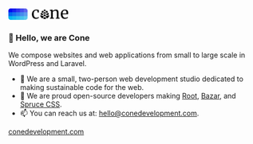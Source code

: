 <p>
  <a href="https://conedevelopment.com/">
    <br>
    <picture>
      <source media="(prefers-color-scheme: light)" srcset="./.github/cone-logo-dark.svg">
      <source media="(prefers-color-scheme: dark)" srcset="./.github/cone-logo-light.svg">
      <img alt="Cone Development" width="120" src="./.github/cone-logo-dark.svg">
    </picture>
    <br>
  </a>
</p>

### 👋 Hello, we are Cone

We compose websites and web applications from small to large scale in WordPress and Laravel.

- 🌲 We are a small, two-person web development studio dedicated to making sustainable code for the web.
- 🌱 We are proud open-source developers making [Root](https://github.com/conedevelopment/root), [Bazar](https://github.com/conedevelopment/bazar), and [Spruce CSS](https://github.com/conedevelopment/sprucecss).
- 📫 You can reach us at: [hello@conedevelopment.com](mailto:hello@conedevelopment.com).

[conedevelopment.com](https://conedevelopment.com)

